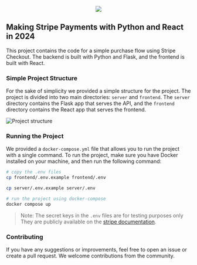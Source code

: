 <center><img src="https://github.com/yokwejuste/stripe-payment/assets/71908316/3d40a4dc-667e-4b79-b30e-be0029515f99"/></center>

## Making Stripe Payments with Python and React in 2024

This project contains the code for a simple purchase flow using Stripe Checkout. The backend is built with Python and Flask, and the frontend is built with React.

### Simple Project Structure

For the sake of simplicity we provided a simple structure for the project. The project is divided into two main directories: `server` and `frontend`. The `server` directory contains the Flask app that serves the API, and the `frontend` directory contains the React app that serves the frontend.

![Project structure](https://github.com/yokwejuste/visuleo_port/assets/71908316/fe6a2d12-14cd-4ff9-9a50-f097b5b9e8bd)

### Running the Project
We provided a `docker-compose.yml` file that allows you to run the project with a single command. To run the project, make sure you have Docker installed on your machine, and then run the following command:

```bash
# copy the .env files
cp frontend/.env.example frontend/.env

cp server/.env.example server/.env

# run the project using docker-compose
docker compose up
```
> Note: The secret keys in the `.env` files are for testing purposes only They are publicly available on the [stripe documentation](https://stripe.com/docs/keys).

### Contributing
If you have any suggestions or improvements, feel free to open an issue or create a pull request. We welcome contributions from the community.
